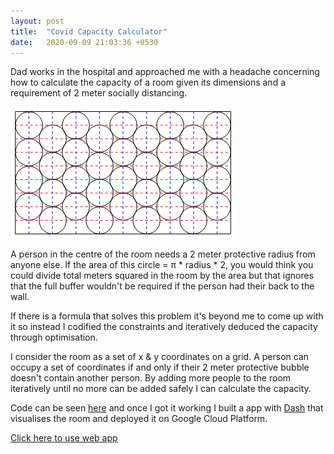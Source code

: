 ```yaml
---
layout: post
title:  "Covid Capacity Calculator"
date:   2020-09-09 21:03:36 +0530
---
```


Dad works in the hospital and approached me with a headache concerning how to calculate the capacity of a room given its dimensions and a requirement of 2 meter socially distancing. 

![title](/images/circles_in_container.png)

A person in the centre of the room needs a 2 meter protective radius from anyone else. If the area of this circle = π * radius * 2, you would think you could divide total meters squared in the room by the area but that ignores that the full buffer wouldn't be required if the person had their back to the wall.

If there is a formula that solves this problem it's beyond me to come up with it so instead I codified the constraints and iteratively deduced the capacity through optimisation.

I consider the room as a set of x & y coordinates on a grid. A person can occupy a set of coordinates if and only if their 2 meter protective bubble doesn't contain another person. By adding more people to the room iteratively until no more can be added safely I can calculate the capacity.

Code can be seen [here](https://github.com/jkennedy559/Room-Capacity-Calculator) and once I got it working I built a app with [Dash](https://dash.plotly.com/) that visualises the room and deployed it on Google Cloud Platform.

[Click here to use web app](https://room-capacity-599.ew.r.appspot.com/)

